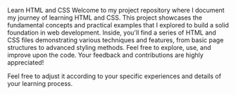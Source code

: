 Learn HTML and CSS
Welcome to my project repository where I document my journey of learning HTML and CSS. This project showcases the fundamental concepts and practical examples that I explored to build a solid foundation in web development. Inside, you'll find a series of HTML and CSS files demonstrating various techniques and features, from basic page structures to advanced styling methods. Feel free to explore, use, and improve upon the code. Your feedback and contributions are highly appreciated!

Feel free to adjust it according to your specific experiences and details of your learning process.

